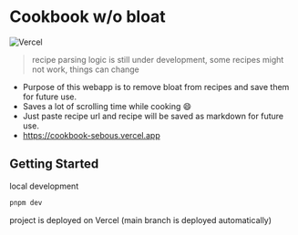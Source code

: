 # Cookbook w/o bloat
![Vercel](https://vercelbadge.vercel.app/api/sebous/cookbook)
> recipe parsing logic is still under development, some recipes might not work, things can change

- Purpose of this webapp is to remove bloat from recipes and save them for future use. 
- Saves a lot of scrolling time while cooking 😄
- Just paste recipe url and recipe will be saved as markdown for future use.
- https://cookbook-sebous.vercel.app

## Getting Started

local development
```bash
pnpm dev
```

project is deployed on Vercel (main branch is deployed automatically)

